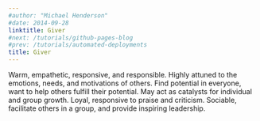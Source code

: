 ```yaml
---
#author: "Michael Henderson"
#date: 2014-09-28
linktitle: Giver
#next: /tutorials/github-pages-blog
#prev: /tutorials/automated-deployments
title: Giver
---
```


Warm, empathetic, responsive, and responsible. Highly attuned to the emotions, needs, and motivations of others. Find potential in everyone, want to help others fulfill their potential. May act as catalysts for individual and group growth. Loyal, responsive to praise and criticism. Sociable, facilitate others in a group, and provide inspiring leadership.


